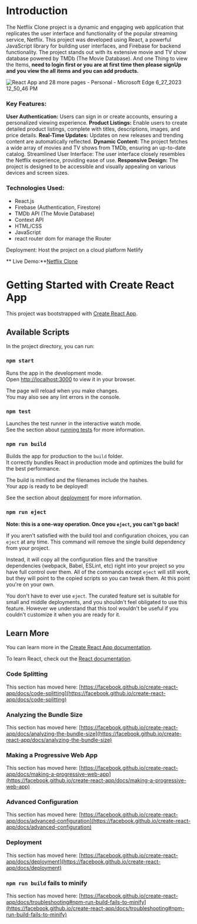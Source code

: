 # Introduction 

The Netflix Clone project is a dynamic and engaging web application that replicates the user interface and functionality of the popular streaming service, Netflix. This project was developed using React, a powerful JavaScript library for building user interfaces, and Firebase for backend functionality. The project stands out with its extensive movie and TV show database powered by TMDb (The Movie Database).
  And one Thing to view the Items,  **need to login first or you are at first time then please signUp and you view the all items and you can add products.**

  
![React App and 28 more pages - Personal - Microsoft​ Edge 6_27_2023 12_50_46 PM](https://github.com/Muhammed-shamal/netflix-clone/assets/108850156/b577e589-6303-413e-b9ec-a2c24891867c)


  ### Key Features:

 **User Authentication:** Users can sign in or create accounts, ensuring a personalized viewing experience.
 **Product Listings:** Enable users to create detailed product listings, complete with titles, descriptions, images, and price details.
 **Real-Time Updates:** Updates on new releases and trending content are automatically reflected.
 **Dynamic Content:** The project fetches a wide array of movies and TV shows from TMDb, ensuring an up-to-date catalog.
   Streamlined User Interface: The user interface closely resembles the Netflix experience, providing ease of use.
 **Responsive Design:** The project is designed to be accessible and visually appealing on various devices and screen sizes.

 ### Technologies Used:

* React.js
* Firebase (Authentication, Firestore)
* TMDb API (The Movie Database)
* Context API
* HTML/CSS
* JavaScript
* react router dom for manage the Router

Deployment: Host the project on a cloud platform  Netlify



 ** Live Demo:**[Netflix Clone](https://e-commerce-demo-cart.firebaseapp.com/)

# Getting Started with Create React App

This project was bootstrapped with [Create React App](https://github.com/facebook/create-react-app).

## Available Scripts

In the project directory, you can run:

### `npm start`

Runs the app in the development mode.\
Open [http://localhost:3000](http://localhost:3000) to view it in your browser.

The page will reload when you make changes.\
You may also see any lint errors in the console.

### `npm test`

Launches the test runner in the interactive watch mode.\
See the section about [running tests](https://facebook.github.io/create-react-app/docs/running-tests) for more information.

### `npm run build`

Builds the app for production to the `build` folder.\
It correctly bundles React in production mode and optimizes the build for the best performance.

The build is minified and the filenames include the hashes.\
Your app is ready to be deployed!

See the section about [deployment](https://facebook.github.io/create-react-app/docs/deployment) for more information.

### `npm run eject`

**Note: this is a one-way operation. Once you `eject`, you can't go back!**

If you aren't satisfied with the build tool and configuration choices, you can `eject` at any time. This command will remove the single build dependency from your project.

Instead, it will copy all the configuration files and the transitive dependencies (webpack, Babel, ESLint, etc) right into your project so you have full control over them. All of the commands except `eject` will still work, but they will point to the copied scripts so you can tweak them. At this point you're on your own.

You don't have to ever use `eject`. The curated feature set is suitable for small and middle deployments, and you shouldn't feel obligated to use this feature. However we understand that this tool wouldn't be useful if you couldn't customize it when you are ready for it.

## Learn More

You can learn more in the [Create React App documentation](https://facebook.github.io/create-react-app/docs/getting-started).

To learn React, check out the [React documentation](https://reactjs.org/).

### Code Splitting

This section has moved here: [https://facebook.github.io/create-react-app/docs/code-splitting](https://facebook.github.io/create-react-app/docs/code-splitting)

### Analyzing the Bundle Size

This section has moved here: [https://facebook.github.io/create-react-app/docs/analyzing-the-bundle-size](https://facebook.github.io/create-react-app/docs/analyzing-the-bundle-size)

### Making a Progressive Web App

This section has moved here: [https://facebook.github.io/create-react-app/docs/making-a-progressive-web-app](https://facebook.github.io/create-react-app/docs/making-a-progressive-web-app)

### Advanced Configuration

This section has moved here: [https://facebook.github.io/create-react-app/docs/advanced-configuration](https://facebook.github.io/create-react-app/docs/advanced-configuration)

### Deployment

This section has moved here: [https://facebook.github.io/create-react-app/docs/deployment](https://facebook.github.io/create-react-app/docs/deployment)

### `npm run build` fails to minify

This section has moved here: [https://facebook.github.io/create-react-app/docs/troubleshooting#npm-run-build-fails-to-minify](https://facebook.github.io/create-react-app/docs/troubleshooting#npm-run-build-fails-to-minify)
